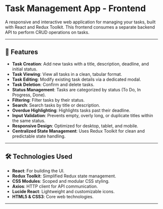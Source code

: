 # Task Management App - Frontend

A responsive and interactive web application for managing your tasks, built with React and Redux Toolkit. This frontend consumes a separate backend API to perform CRUD operations on tasks.

---

## 🚀 Features

- **Task Creation**: Add new tasks with a title, description, deadline, and initial status.
- **Task Viewing**: View all tasks in a clean, tabular format.
- **Task Editing**: Modify existing task details via a dedicated modal.
- **Task Deletion**: Confirm and delete tasks.
- **Status Management**: Tasks are categorized by status (To Do, In Progress, Done).
- **Filtering**: Filter tasks by their status.
- **Search**: Search tasks by title or description.
- **Overdue Highlighting**: Highlights tasks past their deadline.
- **Input Validation**: Prevents empty, overly long, or duplicate titles within the same status.
- **Responsive Design**: Optimized for desktop, tablet, and mobile.
- **Centralized State Management**: Uses Redux Toolkit for clean and predictable state handling.

---

## 🛠️ Technologies Used

- **React**: For building the UI.
- **Redux Toolkit**: Simplified Redux state management.
- **CSS Modules**: Scoped and modular CSS styling.
- **Axios**: HTTP client for API communication.
- **Lucide React**: Lightweight and customizable icons.
- **HTML5 & CSS3**: Core web technologies.

---


